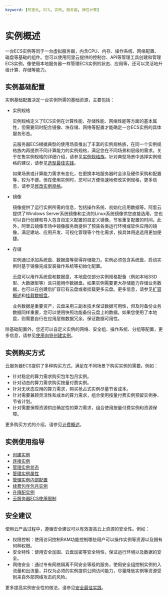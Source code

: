 ```yaml
---
keyword: [阿里云, ECS, 实例, 服务器, 弹性计算]
---
```


# 实例概述

一台ECS实例等同于一台虚拟服务器，内含CPU、内存、操作系统、网络配置、磁盘等基础的组件。您可以使用阿里云提供的控制台、API等管理工具创建和管理ECS实例，像使用本地服务器一样管理ECS实例的状态、应用等，还可以灵活地升级计算、存储等能力。

## 实例基础配置

实例基础配置决定一台实例所需的基础资源，主要包括：

-   实例规格

    实例规格定义了ECS实例在计算性能、存储性能、网络性能等方面的基本属性，但需要同时配合镜像、块存储、网络等配置才能确定一台ECS实例的具体服务形态。

    云服务器ECS根据典型的使用场景推出了丰富的实例规格族，在同一个实例规格族内再提供不同计算能力的实例规格，满足您在不同场景和层级的需求。关于在售实例规格的详细介绍，请参见[实例规格族](/intl.zh-CN/实例/实例规格族.md)。针对典型场景中选择实例规格的建议，请参见[选型最佳实践](/intl.zh-CN/最佳实践/选型最佳实践.md)。

    如果场景或计算能力需求有变化，在更换本地服务器时会涉及硬件采购和配置等，较为不便。但在使用实例时，您可以方便快速地修改实例规格，更多信息，请参见[修改实例规格](/intl.zh-CN/实例/升降配实例/升降配方式概述.mdChangeType)。

-   镜像

    镜像提供了运行实例所需的信息，包括操作系统、初始化应用数据等。阿里云提供了Windows Server系统镜像和主流的Linux系统镜像供您直接选用，您也可以自行创建和导入包含自定义配置的自定义镜像，节省重复配置的时间。此外，阿里云镜像市场中镜像服务商提供了预装各类运行环境或软件应用的镜像，满足建站、应用开发、可视化管理等个性化需求，按具体用途选用更加便捷。

-   存储

    实例通过添加系统盘、数据盘等获得存储能力。实例必须包含系统盘，启动实例时基于镜像完成安装操作系统等初始化配置。

    云盘可以用作系统盘和数据盘，本地盘仅部分实例规格配备（例如本地SSD型、大数据型等）且只能用作数据盘。如果实例需要更大存储能力存储业务数据，也可以在创建后扩容已有云盘或者挂载更多云盘。更多信息，请参见[扩容概述](/intl.zh-CN/块存储/扩容云盘/扩容概述.md)和[挂载数据盘](/intl.zh-CN/块存储/云盘/挂载数据盘.md)。

    业务数据是重要资产，云盘采用三副本技术保证数据可用性，但及时备份业务数据同样重要，您可以使用快照功能备份云盘上的数据。如果您使用了本地盘，则需要自行在应用层做数据冗余，保证数据可用性。


除基础配置外，您还可以自定义实例的网络、安全组、操作系统、分组等配置，更多信息，请参见[使用向导创建实例](/intl.zh-CN/实例/创建实例/使用向导创建实例.md)。

## 实例购买方式

云服务器ECS提供了多种购买方式，满足在不同场景下购买实例的需要。例如：

-   针对稳定的算力需求购买包年包月实例。
-   针对动态的算力需求购买按量付费实例。
-   针对无状态应用的算力需求，购买抢占式实例尽量节省成本。
-   针对需要兼顾灵活性和成本的算力需求，组合使用按量付费实例预留实例券、节省计划。
-   针对需要保障资源供应确定性的算力需求，组合使用按量付费实例和资源保障。

更多购买方式的介绍，请参见[计费概述](/intl.zh-CN/产品计费/计费概述.md)。

## 实例使用指导

-   [创建实例](/intl.zh-CN/实例/创建实例/创建方式导航.md)
-   [连接实例](/intl.zh-CN/实例/连接实例/连接方式概述.md)
-   [管理实例状态](/intl.zh-CN/实例/管理实例/启动实例.md)
-   [管理实例属性](/intl.zh-CN/实例/管理实例/查看实例信息.md)
-   [管理实例内部配置](/intl.zh-CN/实例/管理实例/发送远程命令.md)
-   [续费包年包月实例](/intl.zh-CN/产品计费/续费实例/续费概述.md)
-   [升降配实例](/intl.zh-CN/实例/升降配实例/升降配方式概述.md)
-   [云服务器ECS使用限制](/intl.zh-CN/产品简介/使用限制.md)

## 安全建议

使用云产品过程中，遵循安全建议可以有效提高云上资源的安全性。例如：

-   权限控制：使用访问控制RAM功能控制哪些用户可以操作实例等资源以及拥有何种权限。
-   安全特性：使用安全加固、云盘加密等安全特性，保证运行环境以及数据的安全。
-   网络安全：通过专有网络隔离不同安全等级的服务，使用安全组控制实例的入流量和出流量，并仅为必须的实例提供公网访问能力，尽量降低实例等资源受到来自外部网络攻击的风险。

更多提高实例安全性的做法，请参见[安全最佳实践]()。


